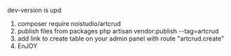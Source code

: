dev-version is upd

1. composer require noistudio/artcrud
2. publish files from packages php artisan vendor:publish --tag=artcrud
3. add link to create table on your admin panel with route "artcrud.create"
4. EnJOY
